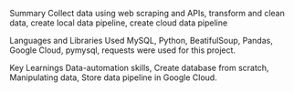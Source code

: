 
Summary
Collect data using web scraping and APIs, transform and clean data, create local data pipeline, create cloud data pipeline


Languages and Libraries Used
MySQL, Python, BeatifulSoup, Pandas, Google Cloud, pymysql, requests were used for this project.

Key Learnings
Data-automation skills, Create database from scratch, Manipulating data, Store data pipeline in Google Cloud.
